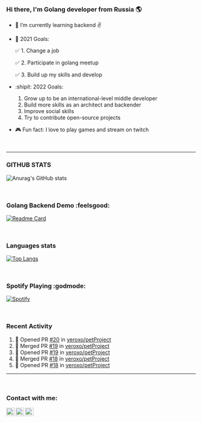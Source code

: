 ### Hi there, I'm Golang developer from Russia 🌎

- 🌱 I’m currently learning backend ✌
- 👻 2021 Goals: 

  :white_check_mark: 1. Change a job
  
  :white_check_mark: 2. Participate in golang meetup
  
  :white_check_mark: 3. Build up my skills and develop
  
- :shipit: 2022 Goals:
  1. Grow up to be an international-level middle developer
  2. Build more skills as an architect and backender
  3. Improve social skills
  4. Try to contribute open-source projects
- 🎮 Fun fact: I love to play games and stream on twitch


<br />



---

### GITHUB STATS

![Anurag's GitHub stats](https://github-readme-stats.vercel.app/api?username=onohite&show_icons=false&theme=cobalt)

<br />

### Golang Backend Demo :feelsgood:
[![Readme Card](https://github-readme-stats.vercel.app/api/pin/?username=onohite&repo=petProject)](https://github.com/onohite/petProject)

<br />

### Languages stats
[![Top Langs](https://github-readme-stats.vercel.app/api/top-langs/?username=onohite&langs_count=6)](https://github.com/onohite)

<br />

### Spotify Playing :godmode:  
[![Spotify](https://spotify-github-readme.vercel.app/api/spotify)](https://open.spotify.com/playlist/7ASQPty7dSWufFW6Vmghi8?si=cae0862bd50547f8)

<br />

### Recent Activity
<!--START_SECTION:activity-->
1. 💪 Opened PR [#20](https://github.com/yeroxo/petProject/pull/20) in [yeroxo/petProject](https://github.com/yeroxo/petProject)
2. 🎉 Merged PR [#19](https://github.com/yeroxo/petProject/pull/19) in [yeroxo/petProject](https://github.com/yeroxo/petProject)
3. 💪 Opened PR [#19](https://github.com/yeroxo/petProject/pull/19) in [yeroxo/petProject](https://github.com/yeroxo/petProject)
4. 🎉 Merged PR [#18](https://github.com/yeroxo/petProject/pull/18) in [yeroxo/petProject](https://github.com/yeroxo/petProject)
5. 💪 Opened PR [#18](https://github.com/yeroxo/petProject/pull/18) in [yeroxo/petProject](https://github.com/yeroxo/petProject)
<!--END_SECTION:activity-->

---

<br />

### Contact with me:
[<img align="left" alt="onohite"  width=22px  src="https://cdn.jsdelivr.net/npm/simple-icons@v3/icons/telegram.svg" />][telegram] 
[<img align="left" alt="onohite |  LinkedIn" width=22px  src="https://cdn.jsdelivr.net/npm/simple-icons@v3/icons/linkedin.svg" />][linkedin]
[<img align="left" alt="onohite | Instagram"  width=22px  src="https://cdn.jsdelivr.net/npm/simple-icons@v3/icons/instagram.svg" />][instagram]

<br />

[telegram]: https://t.me/onohite
[linkedin]: https://www.linkedin.cn/in/artem-kolyvanov/
[instagram]: https://www.instagram.com/onohite/













